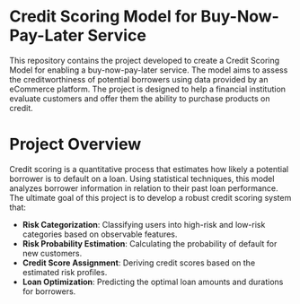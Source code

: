 
# Credit Scoring Model for Buy-Now-Pay-Later Service
This repository contains the project developed to create a Credit Scoring Model for enabling a buy-now-pay-later service. The model aims to assess the creditworthiness of potential borrowers using data provided by an eCommerce platform. The project is designed to help a financial institution evaluate customers and offer them the ability to purchase products on credit.

# Project Overview
Credit scoring is a quantitative process that estimates how likely a potential borrower is to default on a loan. Using statistical techniques, this model analyzes borrower information in relation to their past loan performance. The ultimate goal of this project is to develop a robust credit scoring system that:

- **Risk Categorization**: Classifying users into high-risk and low-risk categories based on observable features.
- **Risk Probability Estimation**: Calculating the probability of default for new customers.
- **Credit Score Assignment**: Deriving credit scores based on the estimated risk profiles.
- **Loan Optimization**: Predicting the optimal loan amounts and durations for borrowers.